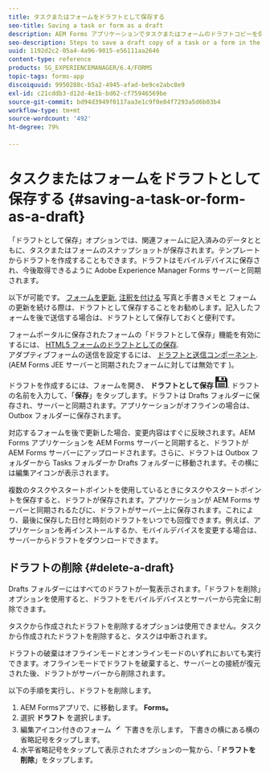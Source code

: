 ```yaml
---
title: タスクまたはフォームをドラフトとして保存する
seo-title: Saving a task or form as a draft
description: AEM Forms アプリケーションでタスクまたはフォームのドラフトコピーを保存する手順
seo-description: Steps to save a draft copy of a task or a form in the AEM Forms app
uuid: 1192d2c2-05a4-4a96-9015-e56111aa2646
content-type: reference
products: SG_EXPERIENCEMANAGER/6.4/FORMS
topic-tags: forms-app
discoiquuid: 9950288c-b5a2-4945-afad-be9ce2abc8e9
exl-id: c21cddb3-d12d-4e1b-bd62-cf75946569be
source-git-commit: bd94d3949f0117aa3e1c9f0e84f7293a5d6b03b4
workflow-type: tm+mt
source-wordcount: '492'
ht-degree: 79%

---
```


# タスクまたはフォームをドラフトとして保存する {#saving-a-task-or-form-as-a-draft}

「ドラフトとして保存」オプションでは、関連フォームに記入済みのデータとともに、タスクまたはフォームのスナップショットが保存されます。テンプレートからドラフトを作成することもできます。ドラフトはモバイルデバイスに保存され、今後取得できるように Adobe Experience Manager Forms サーバーと同期されます。

以下が可能です。 [フォームを更新](/help/forms/using/working-with-form.md), [注釈を付ける](/help/forms/using/add-attachments.md) 写真と手書きメモと フォームの更新を続ける際は、ドラフトとして保存することをお勧めします。記入したフォームを後で送信する場合は、ドラフトとして保存しておくと便利です。

フォームポータルに保存されたフォームの「ドラフトとして保存」機能を有効にするには、 [HTML5 フォームのドラフトとしての保存](/help/forms/using/saving-html5-form-draft.md).\
アダプティブフォームの送信を設定するには、 [ドラフトと送信コンポーネント](/help/forms/using/draft-submission-component.md). (AEM Forms JEE サーバーと同期されたフォームに対しては無効です )。

ドラフトを作成するには、フォームを開き、 **ドラフトとして保存** ![下書きとして保存](assets/save-as-draft.png). ドラフトの名前を入力して、「**保存**」をタップします。ドラフトは Drafts フォルダーに保存され、サーバーと同期されます。アプリケーションがオフラインの場合は、Outbox フォルダーに保存されます。

対応するフォームを後で更新した場合、変更内容はすぐに反映されます。AEM Forms アプリケーションを AEM Forms サーバーと同期すると、ドラフトが AEM Forms サーバーにアップロードされます。さらに、ドラフトは Outbox フォルダーから Tasks フォルダーか Drafts フォルダーに移動されます。その横には編集アイコンが表示されます。

複数のタスクやスタートポイントを使用しているときにタスクやスタートポイントを保存すると、ドラフトが保存されます。アプリケーションが AEM Forms サーバーと同期されるたびに、ドラフトがサーバー上に保存されます。これにより、最後に保存した日付と時刻のドラフトをいつでも回復できます。例えば、アプリケーションを再インストールするか、モバイルデバイスを変更する場合は、サーバーからドラフトをダウンロードできます。

## ドラフトの削除 {#delete-a-draft}

Drafts フォルダーにはすべてのドラフトが一覧表示されます。「ドラフトを削除」オプションを使用すると、ドラフトをモバイルデバイスとサーバーから完全に削除できます。

タスクから作成されたドラフトを削除するオプションは使用できません。タスクから作成されたドラフトを削除すると、タスクは中断されます。

ドラフトの破棄はオフラインモードとオンラインモードのいずれにおいても実行できます。オフラインモードでドラフトを破棄すると、サーバーとの接続が復元された後、ドラフトがサーバーから削除されます。

以下の手順を実行し、ドラフトを削除します。

1. AEM Formsアプリで、に移動します。 **Forms。**
1. 選択 **ドラフト** を選択します。
1. 編集アイコン付きのフォーム ![edit-draft-app](assets/edit-draft-app.png) 下書きを示します。 下書きの横にある横の省略記号をタップします。
1. 水平省略記号をタップして表示されたオプションの一覧から、「**ドラフトを削除**」をタップします。
